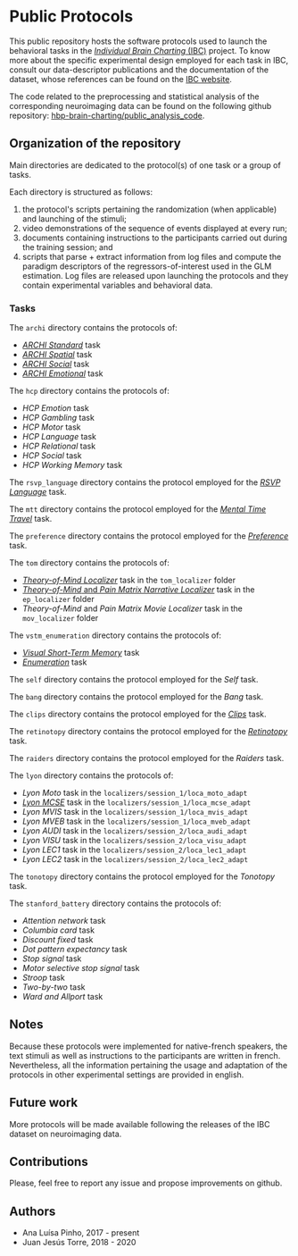 # Public Protocols
This public repository hosts the software protocols used to launch the behavioral tasks in the [_Individual Brain Charting_ (IBC)](https://project.inria.fr/IBC/) project. To know more about the specific experimental design employed for each task in IBC, consult our data-descriptor publications and the documentation of the dataset, whose references can be found on the [IBC website](https://project.inria.fr/IBC/).   

The code related to the preprocessing and statistical analysis of the corresponding neuroimaging data can be found on the following github repository: [hbp-brain-charting/public\_analysis\_code](https://github.com/hbp-brain-charting/public_analysis_code).

## Organization of the repository

Main directories are dedicated to the protocol(s) of one task or a group of tasks.  

Each directory is structured as follows:  
1. the protocol's scripts pertaining the randomization (when applicable) and launching of the stimuli;  
2. video demonstrations of the sequence of events displayed at every run;  
3. documents containing instructions to the participants carried out during the training session; and  
4. scripts that parse + extract information from log files and compute the paradigm descriptors of the regressors-of-interest used in the GLM estimation. Log files are released upon launching the protocols and they contain experimental variables and behavioral data.

### Tasks  

The `archi` directory contains the protocols of:  
* [_ARCHI Standard_](https://www.youtube.com/watch?v=U8qezhcoww8) task 
* [_ARCHI Spatial_](https://www.youtube.com/watch?v=OciyqEt3ViU) task  
* [_ARCHI Social_](https://www.youtube.com/watch?v=xl881hM38so) task  
* [_ARCHI Emotional_](https://www.youtube.com/watch?v=5YMc7BKRWyc) task  

The `hcp` directory contains the protocols of:  
* _HCP Emotion_ task  
* _HCP Gambling_ task  
* _HCP Motor_ task  
* _HCP Language_ task  
* _HCP Relational_ task  
* _HCP Social_ task  
* _HCP Working Memory_ task      

The `rsvp_language` directory contains the protocol employed for the [*RSVP Language*](https://youtu.be/YAOVrJBDxS8) task.  

The `mtt` directory contains the protocol employed for the [*Mental Time Travel*](https://www.youtube.com/watch?v=SkvqbFDF-HA) task.  

The `preference` directory contains the protocol employed for the [*Preference*](https://www.youtube.com/watch?v=W_V3zPMEPMI) task.  

The `tom` directory contains the protocols of:  
* [_Theory-of-Mind Localizer_](https://youtu.be/pFAhI7s7sd0) task in the `tom_localizer` folder
* [_Theory-of-Mind_ and _Pain Matrix Narrative Localizer_](https://www.youtube.com/watch?v=G9d05QeJ-RM) task in the `ep_localizer` folder
* _Theory-of-Mind_ and _Pain Matrix Movie Localizer_ task  in the `mov_localizer` folder

The `vstm_enumeration` directory contains the protocols of:  
* [_Visual Short-Term Memory_](https://www.youtube.com/watch?v=3j1JC9OxkBw) task  
* [_Enumeration_](https://youtu.be/-6PI3_CwjaM) task  

The `self` directory contains the protocol employed for the *Self* task.  

The `bang` directory contains the protocol employed for the *Bang* task.

The `clips` directory contains the protocol employed for the [*Clips*](https://youtu.be/sWuZdJoZrms) task.

The `retinotopy` directory contains the protocol employed for the [*Retinotopy*](https://www.youtube.com/watch?v=rsykP-9-moA) task.

The `raiders` directory contains the protocol employed for the *Raiders* task.

The `lyon` directory contains the protocols of:  
* _Lyon Moto_ task in the `localizers/session_1/loca_moto_adapt`
* [_Lyon MCSE_](https://youtu.be/K4z2uHUAlDE) task in the `localizers/session_1/loca_mcse_adapt`
* _Lyon MVIS_ task in the `localizers/session_1/loca_mvis_adapt`
* _Lyon MVEB_ task in the `localizers/session_1/loca_mveb_adapt`
* _Lyon AUDI_ task in the `localizers/session_2/loca_audi_adapt`
* _Lyon VISU_ task in the `localizers/session_2/loca_visu_adapt`
* _Lyon LEC1_ task in the `localizers/session_2/loca_lec1_adapt`
* _Lyon LEC2_ task in the `localizers/session_2/loca_lec2_adapt`

The `tonotopy` directory contains the protocol employed for the *Tonotopy* task.

The `stanford_battery` directory contains the protocols of:
* _Attention network_ task
* _Columbia card_ task
* _Discount fixed_ task
* _Dot pattern expectancy_ task
* _Stop signal_ task
* _Motor selective stop signal_ task
* _Stroop_ task
* _Two-by-two_ task
* _Ward and Allport_ task


## Notes
Because these protocols were implemented for native-french speakers, the text stimuli as well as instructions to the participants are written in french. Nevertheless, all the information pertaining the usage and adaptation of the protocols in other experimental settings are provided in english.

## Future work
More protocols will be made available following the releases of the IBC dataset on neuroimaging data.

## Contributions
Please, feel free to report any issue and propose improvements on github.

## Authors
- Ana Luísa Pinho, 2017 - present
- Juan Jesús Torre, 2018 - 2020

